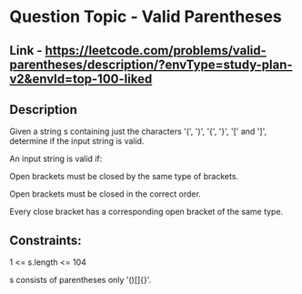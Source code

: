 # Question Topic - Valid Parentheses


## Link - https://leetcode.com/problems/valid-parentheses/description/?envType=study-plan-v2&envId=top-100-liked


## Description

Given a string s containing just the characters '(', ')', '{', '}', '[' and ']', determine if the input string is valid.

An input string is valid if:

Open brackets must be closed by the same type of brackets.

Open brackets must be closed in the correct order.

Every close bracket has a corresponding open bracket of the same type.

## Constraints:

1 <= s.length <= 104

s consists of parentheses only '()[]{}'.
